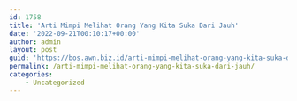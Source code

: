 ```yaml
---
id: 1758
title: 'Arti Mimpi Melihat Orang Yang Kita Suka Dari Jauh'
date: '2022-09-21T00:10:17+00:00'
author: admin
layout: post
guid: 'https://bos.awn.biz.id/arti-mimpi-melihat-orang-yang-kita-suka-dari-jauh/'
permalink: /arti-mimpi-melihat-orang-yang-kita-suka-dari-jauh/
categories:
    - Uncategorized
---
```


